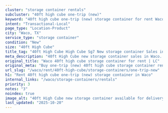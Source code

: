 ```yaml
---
cluster: "storage container rentals"
subcluster: "40ft high cube one-trip (new)"
keyword: "40ft high cube one-trip (new) storage container for rent Waco, TX"
intent: "Transactional-Local"
page_type: "Location-Product"
city: "Waco, TX"
service_type: "storage container"
condition: "New"
size: "40ft High Cube"
title_tag: "40ft High Cube High Cube Sg7 New storage container Sales in Waco | LC Container"
meta_description: "40ft High Cube new storage container sales in Waco. High cube containers with extra height. Fast delivery, competitive pricing. Serving storage containers area. Quote ID: 6RA. Call (214) 524-4168 for your free quote today."
original_title: "Waco 40ft high cube storage container for rent | LC"
original_meta: "Buy one-trip (new) 40ft high cube storage container rent with local delivery in Waco, TX. LC Container — local Since 2003. Request a fast quote today."
url_slug: "/waco/rent/40ft-high-cube/storage-containers/one-trip-new"
h1: "Rent 40ft high cube one-trip (new) storage container in Waco"
internal_links: "/waco/storage-containers/rentals"
priority: 3
notes: "3"
noindex: true
image_alt: "40ft High Cube new storage container available for delivery in Waco"
last_updated: "2025-10-20"
---
```


<!-- TODO: Add unique city/inventory copy, images, and internal links here. -->
